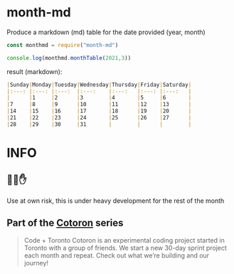 # month-md

Produce a markdown (md) table for the date provided (year, month)

```javascript
const monthmd = require("month-md")

console.log(monthmd.monthTable(2021,3))
```

result (markdown):

```markdown
|Sunday|Monday|Tuesday|Wednesday|Thursday|Friday|Saturday|
|:---: |:---: |:---:  |:---:    |:---:   |:---: |:---:   |
|      |1     |2      |3        |4       |5     |6       |
|7     |8     |9      |10       |11      |12    |13      |
|14    |15    |16     |17       |18      |19    |20      |
|21    |22    |23     |24       |25      |26    |27      |
|28    |29    |30     |31       |        |      |        |
```

# INFO
## 🤚🛑✋

Use at own risk, this is under heavy development for the rest of the month

## Part of the [Cotoron](https://cotoron.ga/) series

> Code + Toronto
> Cotoron is an experimental coding project started in Toronto with a group of friends. We start a new 30-day sprint project each month and repeat. Check out what we’re building and our journey!
